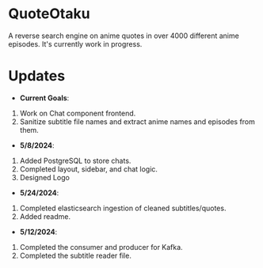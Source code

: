 # QuoteOtaku

A reverse search engine on anime quotes in over 4000 different anime episodes. It's currently work in progress.

# Updates

- <b>Current Goals</b>:
1. Work on Chat component frontend.
2. Sanitize subtitle file names and extract anime names and episodes from them.

- <b>5/8/2024</b>:
1. Added PostgreSQL to store chats.
2. Completed layout, sidebar, and chat logic.
3. Designed Logo

- <b>5/24/2024</b>: 
1. Completed elasticsearch ingestion of cleaned subtitles/quotes.
2. Added readme.

- <b>5/12/2024</b>: 
1. Completed the consumer and producer for Kafka.
2. Completed the subtitle reader file.
